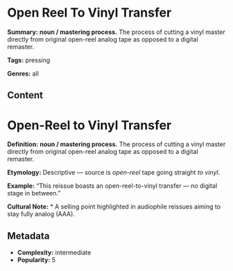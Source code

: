 # Open Reel To Vinyl Transfer

**Summary:** **noun / mastering process.** The process of cutting a vinyl master directly from original open-reel analog tape as opposed to a digital remaster.

**Tags:** pressing

**Genres:** all

## Content

# Open-Reel to Vinyl Transfer

**Definition:** **noun / mastering process.** The process of cutting a vinyl master directly from original open-reel analog tape as opposed to a digital remaster.

**Etymology:** Descriptive — source is *open-reel* tape going straight *to vinyl*.

**Example:** “This reissue boasts an open-reel-to-vinyl transfer — no digital stage in between.”

**Cultural Note:** * A selling point highlighted in audiophile reissues aiming to stay fully analog (AAA).

## Metadata

- **Complexity:** intermediate
- **Popularity:** 5
